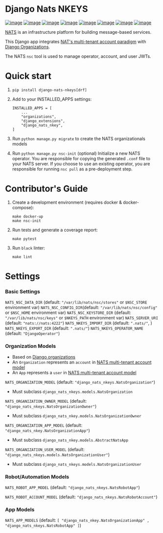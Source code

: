 # Django Nats NKEYS

[![image](https://img.shields.io/pypi/v/django-nats-nkeys)](https://pypi.org/project/django-nats-nkeys/) [![image](https://img.shields.io/pypi/pyversions/django-nats-nkeys)](https://pypi.org/project/django-nats-nkeys/) [![image](https://img.shields.io/pypi/djversions/django-nats-nkeys)](https://pypi.org/project/django-nats-nkeys/) [![image](https://img.shields.io/pypi/wheel/django-nats-nkeys)](https://pypi.org/project/django-nats-nkeys/) [![image](https://img.shields.io/discord/773452324692688956)](https://discord.gg/Y848Hq9xKh) [![image](https://img.shields.io/github/workflow/status/bitsy-ai/django-nats-nkeys/Test)](https://github.com/bitsy-ai/django-nats-nkeys) [![image](https://img.shields.io/codecov/c/github/bitsy-ai/django-nats-nkeys)](https://github.com/bitsy-ai/django-nats-nkeys) [![image](https://img.shields.io/github/release-date-pre/bitsy-ai/django-nats-nkeys)](https://github.com/bitsy-ai/django-nats-nkeys)

[NATS](https://docs.nats.io/nats-concepts/what-is-nats) is an
infrastructure platform for building message-based services.

This Django app integrates [NAT's multi-tenant account paradigm](https://docs.nats.io/running-a-nats-service/configuration/securing_nats/accounts) with [Django Organizations](https://github.com/bennylope/django-organizations).

The NATS `nsc` tool is used to manage operator, account, and user JWTs.


Quick start
===========


1. `pip install django-nats-nkeys[drf]` 

2.  Add to your INSTALLED\_APPS settings:

        INSTALLED_APPS = [
            ...
            "organizations",
            "django_extensions",
            "django_nats_nkey",
        ]

3.  Run `python manage.py migrate` to create the NATS organizationals
    models

4.  Run `python manage.py nsc-init` (optional) Initialize a new NATS
    operator. You are responsible for copying the generated
    `.conf` file to your NATS server. If you choose to use
    an existing operator, you are responsible for running `nsc pull` as a pre-deployment step.

Contributor's Guide
====================

1.  Create a development environment (requires docker & docker-compose):

        make docker-up
        make nsc-init

2.  Run tests and generate a coverage report:

        make pytest

3.  Run `black` linter:

        make lint


Settings
===========

### Basic Settings
`NATS_NSC_DATA_DIR` (default: `"/var/lib/nats/nsc/stores"` or `$NSC_STORE` environment var)
`NATS_NSC_CONFIG_DIR`(default: `"/var/lib/nats/nsc/config"` or `$NSC_HOME` environment var)
`NATS_NSC_KEYSTORE_DIR` (default: `"/var/lib/nats/nsc/keys"` or `$NKEYS_PATH` environment var)
`NATS_SERVER_URI` (default: `"nats://nats:4222"`)
`NATS_NKEYS_IMPORT_DIR` (default: `".nats/"`, )
`NATS_NKEYS_EXPORT_DIR` (default: `".nats/"`)
`NATS_NKEYS_OPERATOR_NAME` (default: `"DjangoOperator"`)


### Organization Models
* Based on [Django organizations](https://github.com/bennylope/django-organizations)
* An `Organization` represents an `account` in [NATS multi-tenant account model](https://docs.nats.io/running-a-nats-service/configuration/securing_nats/accounts)
* An `App` represents a `user` in [NATS multi-tenant account model](https://docs.nats.io/running-a-nats-service/configuration/securing_nats/accounts)
  

`NATS_ORGANIZATION_MODEL` (default: `"django_nats_nkeys.NatsOrganization"`)
* Must subclass `django_nats_nkeys.models.NatsOrganization`

`NATS_ORGANIZATION_OWNER_MODEL` (default: `"django_nats_nkeys.NatsOrganizationOwner"`)
* Must subclass `django_nats_nkey.models.NatsOrganizationOwner`

`NATS_ORGANIZATION_APP_MODEL` (default: `"django_nats_nkey.NatsOrganizationApp"`)
* Must subclass `django_nats_nkey.models.AbstractNatsApp`

`NATS_ORGANIZATION_USER_MODEL` (default: `"django_nats_nkeys.models.NatsOrganizationUser"`)
* Must subclass `django_nats_nkeys.models.NatsOrganizationUser`


### Robot/Automation Models

`NATS_ROBOT_APP_MODEL` (default: `"django_nats_nkeys.NatsRobotApp"`)

`NATS_ROBOT_ACCOUNT_MODEL` (default: `"django_nats_nkeys.NatsRobotAccount"`)


### App Models

`NATS_APP_MODELS` (default: `[ "django_nats_nkey.NatsOrganizationApp" , "django_nats_nkeys.NatsRobotApp" ]`)